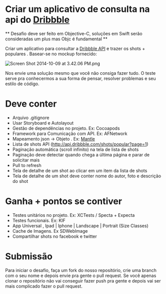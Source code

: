 # Criar um aplicativo de consulta na api do [Dribbble](https://dribbble.com) #

** Desafio deve ser feito em Objective-C, soluções em Swift serão consideradas um plus mas Objc é fundamental **

Criar um aplicativo para consultar a [Dribbble API](http://developer.dribbble.com/v1/) e trazer os shots + populares . Basear-se no mockup fornecido:

![Screen Shot 2014-10-09 at 3.42.06 PM.png](https://bitbucket.org/repo/bApLBb/images/3039998141-Screen%20Shot%202014-10-09%20at%203.42.06%20PM.png)

Nos envie uma solução mesmo que você não consiga fazer tudo. O teste serve pra conhecermos a sua forma de pensar, resolver problemas e seu estilo de código.

# Deve conter #

* Arquivo .gitignore
* Usar Storyboard e Autolayout
* Gestão de dependências no projeto. Ex: Cocoapods
* Framework para Comunicação com API. Ex:  AFNetwork
* Mapeamento json -> Objeto . Ex: [Mantle](https://github.com/Mantle/Mantle#mtlmodel)
* Lista de shots API (http://api.dribbble.com/shots/popular?page=1)
* Paginação automática (scroll infinito) na tela de lista de shots
* Paginação deve detectar quando chega a última página e parar de solicitar mais
* Pull to refresh
* Tela de detalhe de um shot ao clicar em um item da lista de shots
* Tela de detalhe de um shot deve conter nome do autor, foto e descrição do shot

# Ganha + pontos se contiver #

* Testes unitários no projeto. Ex: XCTests / Specta + Expecta
* Testes funcionais. Ex: KIF
* App Universal , Ipad | Iphone | Landscape | Portrait (Size Classes)
* Cache de Imagens. Ex SDWebImage
* Compartilhar shots no facebook e twitter

# Submissão #

Para iniciar o desafio, faça um fork do nosso repositório, crie uma branch com o seu nome e depois envie pra gente o pull request.
Se você apenas clonar o repositório não vai conseguir fazer push pra gente e depois vai ser mais complicado fazer o pull request.